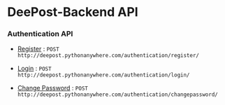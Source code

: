 # DeePost-Backend API

### Authentication API
* [Register]() : `POST 
http://deepost.pythonanywhere.com/authentication/register/`



* [Login]() : `POST 
http://deepost.pythonanywhere.com/authentication/login/`



* [Change Password]() : `POST 
http://deepost.pythonanywhere.com/authentication/changepassword/`

